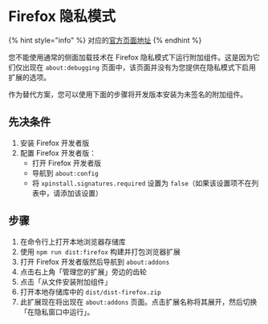 # Firefox 隐私模式

{% hint style="info" %}
对应的[官方页面地址](https://contributing.bitwarden.com/getting-started/clients/browser/ff-private)
{% endhint %}

您不能使用通常的侧面加载技术在 Firefox 隐私模式下运行附加组件。这是因为它们仅出现在 `about:debugging` 页面中，该页面并没有为您提供在隐私模式下启用扩展的选项。

作为替代方案，您可以使用下面的步骤将开发版本安装为未签名的附加组件。

## 先决条件 <a href="#prerequisites" id="prerequisites"></a>

1. 安装 Firefox 开发者版
2. 配置 Firefox 开发者版：
   * 打开 Firefox 开发者版
   * 导航到 `about:config`
   * 将 `xpinstall.signatures.required` 设置为 `false`（如果该设置项不在列表中，请添加该设置）

## 步骤 <a href="#steps" id="steps"></a>

1. 在命令行上打开本地浏览器存储库
2. 使用 `npm run dist:firefox` 构建并打包浏览器扩展
3. 打开 Firefox 开发者版然后导航到 `about:addons`
4. 点击右上角「管理您的扩展」旁边的齿轮
5. 点击「从文件安装附加组件」
6. 打开本地存储库中的 `dist/dist-firefox.zip`
7. 此扩展现在将出现在 `about:addons` 页面。点击扩展名称将其展开，然后切换「在隐私窗口中运行」。
